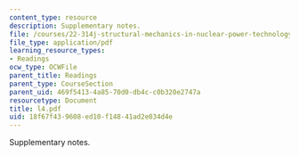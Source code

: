 ```yaml
---
content_type: resource
description: Supplementary notes.
file: /courses/22-314j-structural-mechanics-in-nuclear-power-technology-fall-2006/18f67f439608ed10f14841ad2e034d4e_l4.pdf
file_type: application/pdf
learning_resource_types:
- Readings
ocw_type: OCWFile
parent_title: Readings
parent_type: CourseSection
parent_uid: 469f5413-4a85-70d0-db4c-c0b320e2747a
resourcetype: Document
title: l4.pdf
uid: 18f67f43-9608-ed10-f148-41ad2e034d4e
---
```

Supplementary notes.